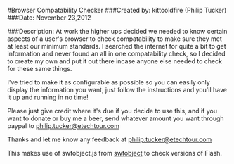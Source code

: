 #Browser Compatability Checker
###Created by: kittcoldfire (Philip Tucker)
###Date: November 23,2012

###Description:
At work the higher ups decided we needed to know certain aspects of a user's browser to check compatability to make sure they met at least our minimum standards. I searched the internet for quite a bit to get information and never found an all in one compatability check, so I decided to create my own and put it out there incase anyone else needed to check for these same things.

I've tried to make it as configurable as possible so you can easily only display the information you want, just follow the instructions and you'll have it up and running in no time!

Please just give credit where it's due if you decide to use this, and if you want to donate or buy me a beer, send whatever amount you want through paypal to philip.tucker@etechtour.com

Thanks and let me know any feedback at philip.tucker@etechtour.com

This makes use of swfobject.js from [swfobject](http://code.google.com/p/swfobject/) to check versions of Flash.